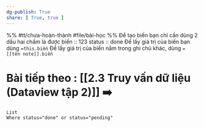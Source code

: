 ```yaml
---
dg-publish: True
share: [ True, true ]
---
```

%%
#tt/chưa-hoàn-thành
#file/bài-học
%%
Để tạo biến bạn chỉ cần dùng 2 dấu hai chấm là được
biến :: 123
status :: done
Để lấy giá trị của biến bạn dùng `=this.biến`
Để lấy giá trị của biến nằm trong ghi chú khác, dùng `=[[tên note]].biến`
# Bài tiếp theo : [[2.3 Truy vấn dữ liệu (Dataview tập 2)]] ➡️

```dataview
List
Where status="done" or status="pending"  
```